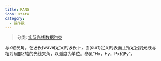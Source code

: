 ```yaml
---
title: RANG
icon: state
category:
  - 操作数
---
```


> 分类: [实际光线数据约束](/hb/operands/131/882/  "Zemax 操作数 实际光线数据约束")

与Z轴夹角。在波长(wave)定义的波长下，面(surf)定义的表面上指定出射光线与相对局部Z轴的光线夹角，以弧度为单位。参见“Hx，Hy，Px和Py”。
